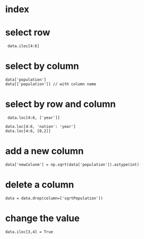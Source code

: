 # index

# select row

```
 data.iloc[4:6]
```

# select by column

```
data['population']
data[['population']] // with column name

```

# select by row and column

```
 data.loc[4:6, ['year']]

data.loc[4:6, 'nation': 'year']
data.loc[4:6, [0,2]]
```

# add a new column

```
data['newColunm'] = np.sqrt(data['population']).astype(int)

```

# delete a column

```
data = data.drop(column=['sqrtPopulation'])
```

# change the value

```
data.iloc[3,4] = True
```
